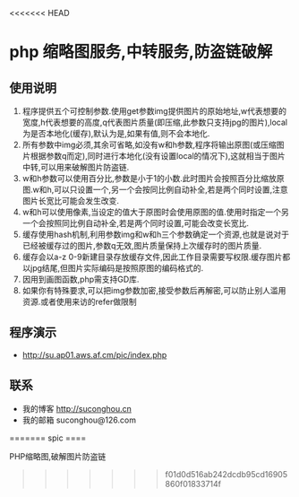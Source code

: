 <<<<<<< HEAD

<html>
<head>
	<h1>php 缩略图服务,中转服务,防盗链破解</h1>
</head>
<body>

<h2>使用说明</h2>
<ol>

<li>程序提供五个可控制参数.使用get参数img提供图片的原始地址,w代表想要的宽度,h代表想要的高度,q代表图片质量(即压缩,此参数只支持jpg的图片),local为是否本地化(缓存),默认为是,如果有值,则不会本地化.</li>

<li>所有参数中img必须,其余可省略,如没有w和h参数,程序将输出原图(或压缩图片根据参数q而定),同时进行本地化(没有设置local的情况下),这就相当于图片中转,可以用来破解图片防盗链.</li>

<li>w和h参数可以使用百分比,参数是小于1的小数.此时图片会按照百分比缩放原图.w和h,可以只设置一个,另一个会按同比例自动补全,若是两个同时设置,注意图片长宽比可能会发生改变.</li>

<li>w和h可以使用像素,当设定的值大于原图时会使用原图的值.使用时指定一个另一个会按照同比例自动补全,若是两个同时设置,可能会改变长宽比.</li>

<li>缓存使用hash机制,利用参数img和w和h三个参数确定一个资源,也就是说对于已经被缓存过的图片,参数q无效,图片质量保持上次缓存时的图片质量.</li>

<li>缓存会以a-z 0-9新建目录存放缓存文件,因此工作目录需要写权限.缓存图片都以jpg结尾,但图片实际编码是按照原图的编码格式的.</li>

<li>因用到画图函数,php需支持GD库.</li>

<li>如果你有特殊要求,可以把img参数加密,接受参数后再解密,可以防止别人滥用资源.或者使用来访的refer做限制</li>


</ol>

<h2>程序演示</h2>
<ul>
<li>
<a href="http://su.ap01.aws.af.cm/pic/index.php">http://su.ap01.aws.af.cm/pic/index.php</a>
</li>
</ul>

<h2>联系</h2>
<ul>
<li>我的博客 <a href="http://suconghou.cn">http://suconghou.cn</a></li>

<li>我的邮箱 suconghou@126.com</li>
</ul>

</body>
</html>
=======
spic
====

PHP缩略图,破解图片防盗链
>>>>>>> f01d0d516ab242dcdb95cd16905860f01833714f
